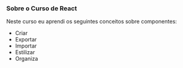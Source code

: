 ### Sobre o Curso de React 

Neste curso eu aprendi os seguintes conceitos sobre componentes:

- Criar
- Exportar
- Importar
- Estilizar
- Organiza
